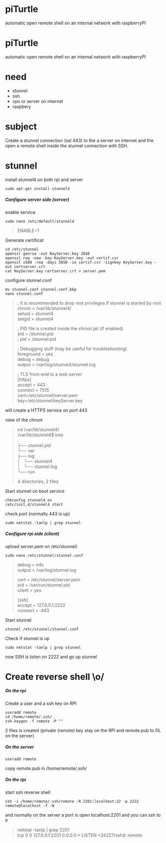 # piTurtle
automatic open remote shell on an internal network with raspberryPI


# piTurtle
automatic open remote shell on an internal network with raspberryPI

# need
 - stunnel 
 - ssh 
 - vps or server on internet
 - raspbery

# subject
Create a stunnel connection (ssl 443) to the a server on internet and the open a remote shell inside the stunnel connection with SSH.

# stunnel
install stunnel4 on both rpi and server
```# sudo apt-get update
sudo apt-get install stunnel4
```

##### Configure server side (server)  

enable service  
```
sudo nano /etc/default/stunnel4
```
> ENABLE=1


Generate certificat
```
cd /etc/stunnel
openssl genrsa -out KeyServer.key 2048
openssl req -new -key KeyServer.key -out certif.csr
openssl x509 -req -days 3650 -in certif.csr -signkey KeyServer.key -out certserver.crt
cat KeyServer.key certserver.crt > server.pem
```

configure stunnel.conf
```
mv stunnel.conf stunnel.conf.bkp
nano stunnel.conf
```
>; It is recommended to drop root privileges if stunnel is started by root  
>chroot = /var/lib/stunnel4/  
>setuid = stunnel4  
>setgid = stunnel4  
>  
>; PID file is created inside the chroot jail (if enabled)  
>pid = /stunnel.pid  
>; pid = /stunnel.pid  
>  
>; Debugging stuff (may be useful for troubleshooting)  
>foreground = yes  
>debug = debug  
>output = /var/log/stunnel4/stunnel.log  
>  
>; TLS front-end to a web server  
>[https]  
>accept  = 443  
>connect = 7515  
>cert=/etc/stunnel/server.pem  
>key=/etc/stunnel/keyServer.key  

will create a HTTPS service on port 443  

view of the chroot   
>cd /var/lib/stunnel4/  
>/var/lib/stunnel4$ tree  
>.  
>├── stunnel.pid  
>└── var  
>    ├── log  
>    │   └── stunnel4  
>    │       └── stunnel.log  
>    └── run  
>  
>4 directories, 2 files  


Start stunnel on boot service  
```
chkconfig stunnel4 on  
/etc/init.d/stunnel4 start  
```

check port (normally 443 is up)
```
sudo netstat -tanlp | grep stunnel
```


##### Configure rpi side (client)  

upload server.pem on /etc/stunnel/  

```
sudo nano /etc/stunnel/stunnel.conf
```
>debug = info  
>output = /var/log/stunnel.log  
>  
>cert = /etc/stunnel/server.pem  
>pid = /var/run/stunnel.pid  
>client = yes  
>  
>[ssh]  
>accept = 127.0.0.1:2222  
>connect = <Ip or domain>:443  

Start stunnel  
```
stunnel /etc/stunnel/stunnel.conf
```

Check if stunnel is up  
```
sudo netstat -tanlp | grep stunnel  
```

now SSH is listen on 2222 and go up stunnel  


# Create reverse shell \o/

##### On the rpi
Create a user and a ssh key on RPI  
```
useradd remote  
cd /home/remote/.ssh/  
ssh-keygen -f remote -P ""  
```

2 files is created (private (remote) key stay on the RPI and remote.pub to DL on the server)

##### On the server 
```
useradd remote  
```
copy remote.pub in /home/remote/.ssh/ 


##### On the rpi
start ssh reverse shell
```
ssh -i /home/remote/.ssh/remote -R 2201:localhost:22 -p 2222 remote@localhost -f -N
```

and normally on the server a port is open localhost:2201 and you can ssh to it  

>netstat -tanlp | grep 2201  
>tcp        0      0 127.0.0.1:2201          0.0.0.0:*               LISTEN      >24227/sshd: remote  





